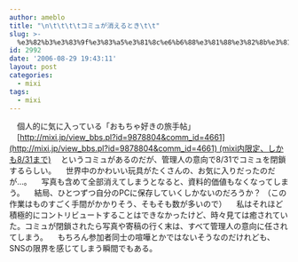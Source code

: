 ```yaml
---
author: ameblo
title: "\n\t\t\t\tコミュが消えるとき\t\t"
slug: >-
  %e3%82%b3%e3%83%9f%e3%83%a5%e3%81%8c%e6%b6%88%e3%81%88%e3%82%8b%e3%81%a8%e3%81%8d
id: 2992
date: '2006-08-29 19:43:11'
layout: post
categories:
  - mixi
tags:
  - mixi
---
```


　個人的に気に入っている「おもちゃ好きの旅手帖」 　[http://mixi.jp/view_bbs.pl?id=9878804&comm_id=4661](http://mixi.jp/view_bbs.pl?id=9878804&comm_id=4661) (mixi内限定、しかも8/31まで) 　というコミュがあるのだが、管理人の意向で8/31でコミュを閉鎖するらしい。 　世界中のかわいい玩具がたくさんの、お気に入りだったのだが…。 　写真も含めて全部消えてしまうとなると、資料的価値もなくなってしまう。 　結局、ひとつずつ自分のPCに保存していくしかないのだろうか？ （この作業はものすごく手間がかかりそう、そもそも数が多いので） 　私はそれほど積極的にコントリビュートすることはできなかったけど、時々見ては癒されていた。コミュが閉鎖されたら写真や寄稿の行く末は、すべて管理人の意向に任されてしまう。 　もちろん参加者同士の喧嘩とかではないそうなのだけれども、SNSの限界を感じてしまう瞬間でもある。